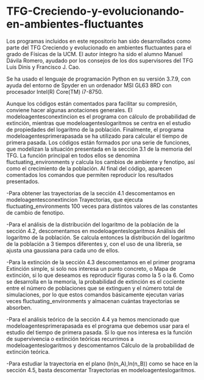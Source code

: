 # TFG-Creciendo-y-evolucionando-en-ambientes-fluctuantes
Los programas incluidos en este repositorio han sido desarrollados como parte del TFG Creciendo y evolucionado en ambientes fluctuantes para el grado de Físicas de la UCM. El autor íntegro ha sido el alumno Manuel Dávila Romero, ayudado por los consejos de los dos supervisores del TFG Luis Dinis y Francisco J. Cao.

Se ha usado el lenguaje de programación Python en su versión 3.7.9, con ayuda del entorno de Spyder en un ordenador MSI GL63 8RD con procesador Intel(R) Core(TM) i7-8750.

Aunque los códigos están comentados para facilitar su compresión, conviene hacer algunas anotaciones generales. El modeloagentesconextincion es el programa con cálculo de probabilidad de extinción, mientras que modeloagenteslogaritmos se centra en el estudio de propiedades del logaritmo de la población. Finalmente, el programa modeloagentesprimerapasada se ha utilizado para calcular el tiempo de primera pasada. Los códigos están formados por una serie de funciones, que modelizan la situación presentada en la sección 3.1 de la memoria del TFG. La función principal en todos ellos se denomina fluctuating_environments y calcula los cambios de ambiente y fenotipo, así como el crecimiento de la población. Al final del código, aparecen comentados los comandos que permiten reproducir los resultados presentados. 

-Para obtener las trayectorias de la sección 4.1 descomentamos en modeloagentesconextincion Trayectorias, que ejecuta fluctuating_environments 100 veces para distintos valores de las constantes de cambio de fenotipo.

-Para el análisis de la distribución del logaritmo de la población de la sección 4.2, descomentamos en modeloagenteslogaritmos Análisis del logaritmo de la población. Se calcula entonces la distribución del logaritmo de la población a 3 tiempos diferentes y, con el uso de una librería, se ajusta una gaussiana para cada uno de ellos.

-Para la extinción de la sección 4.3 descomentamos en el primer programa Extinción simple, si solo nos interesa un punto concreto, o Mapa de extinción, si lo que deseamos es reproducir figuras como la 5 o la 6. Como se desarrolla en la memoria, la probabilidad de extinción es el cociente entre el número de poblaciones que se extinguen y el número total de simulaciones, por lo que estos comandos básicamente ejecutan varias veces fluctuating_environments y almacenan cuántas trayectorias se absorben.

-Para el análisis teórico de la sección 4.4 ya hemos mencionado que modeloagentesprimerapasada es el programa que debemos usar para el estudio del tiempo de primera pasada. Si lo que nos interesa es la función de supervivencia o extinción teóricas recurrimos a modeloagenteslogaritmos y descomentamos Cálculo de la probabilidad de extinción teórica.

-Para estudiar la trayectoria en el plano (ln(n_A),ln(n_B)) como se hace en la sección 4.5, basta descomentar Trayectorias en modeloagenteslogaritmos.
